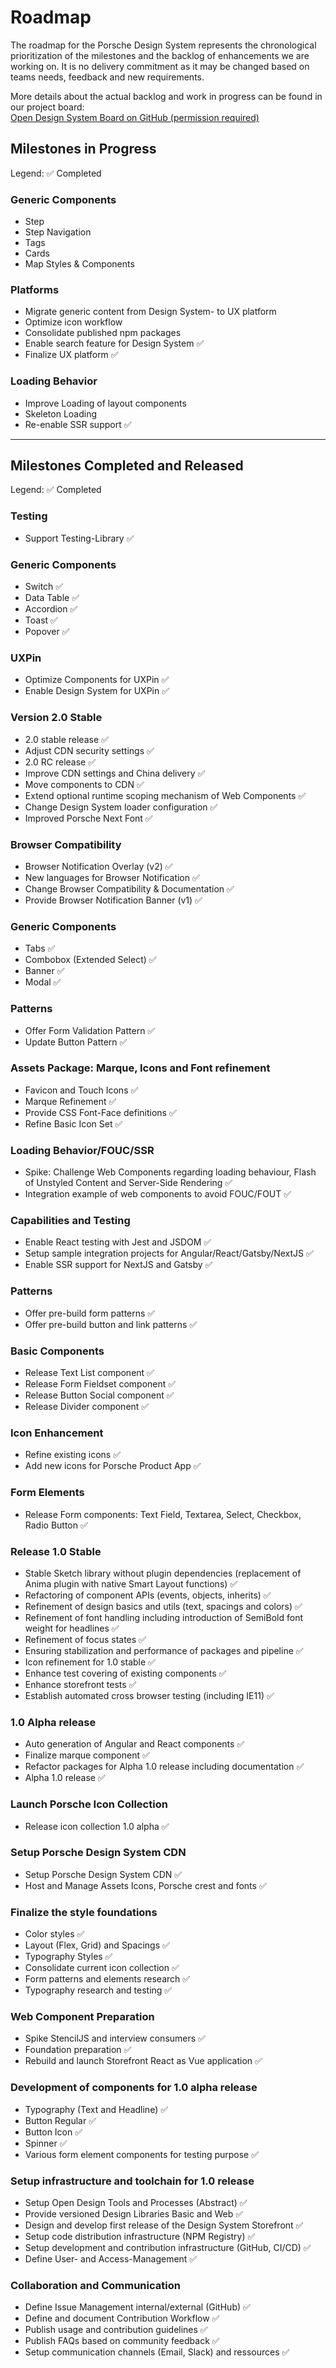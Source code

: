 # Roadmap 
The roadmap for the Porsche Design System represents the chronological prioritization of the milestones and the backlog of enhancements we are working on. It is no delivery commitment as it may be changed based on teams needs, feedback and new requirements.

More details about the actual backlog and work in progress can be found in our project board:  
[Open Design System Board on GitHub (permission required)](https://github.com/porscheui/porsche-design-system/projects)

<TableOfContents></TableOfContents>

## Milestones in Progress
Legend: ✅ Completed

### Generic Components
* Step
* Step Navigation
* Tags
* Cards
* Map Styles & Components

### Platforms
* Migrate generic content from Design System- to UX platform
* Optimize icon workflow
* Consolidate published npm packages
* Enable search feature for Design System ✅
* Finalize UX platform ✅

### Loading Behavior
* Improve Loading of layout components
* Skeleton Loading
* Re-enable SSR support ✅

---

## Milestones Completed and Released
Legend: ✅ Completed

### Testing
* Support Testing-Library ✅

### Generic Components
* Switch ✅
* Data Table ✅
* Accordion ✅
* Toast ✅
* Popover ✅

### UXPin
* Optimize Components for UXPin ✅
* Enable Design System for UXPin ✅

### Version 2.0 Stable
* 2.0 stable release ✅
* Adjust CDN security settings ✅
* 2.0 RC release ✅
* Improve CDN settings and China delivery ✅
* Move components to CDN ✅
* Extend optional runtime scoping mechanism of Web Components ✅
* Change Design System loader configuration ✅
* Improved Porsche Next Font ✅

### Browser Compatibility
* Browser Notification Overlay (v2) ✅ 
* New languages for Browser Notification ✅
* Change Browser Compatibility & Documentation ✅
* Provide Browser Notification Banner (v1) ✅

### Generic Components
* Tabs ✅ 
* Combobox (Extended Select) ✅ 
* Banner ✅ 
* Modal ✅

### Patterns
* Offer Form Validation Pattern ✅
* Update Button Pattern ✅

### Assets Package: Marque, Icons and Font refinement 
* Favicon and Touch Icons ✅
* Marque Refinement ✅
* Provide CSS Font-Face definitions ✅
* Refine Basic Icon Set ✅

### Loading Behavior/FOUC/SSR
* Spike: Challenge Web Components regarding loading behaviour, Flash of Unstyled Content and Server-Side Rendering ✅
* Integration example of web components to avoid FOUC/FOUT ✅

### Capabilities and Testing
* Enable React testing with Jest and JSDOM ✅
* Setup sample integration projects for Angular/React/Gatsby/NextJS ✅
* Enable SSR support for NextJS and Gatsby ✅

### Patterns
* Offer pre-build form patterns ✅
* Offer pre-build button and link patterns ✅

### Basic Components
* Release Text List component ✅
* Release Form Fieldset component ✅
* Release Button Social component ✅
* Release Divider component ✅

### Icon Enhancement
* Refine existing icons ✅
* Add new icons for Porsche Product App ✅

### Form Elements
* Release Form components: Text Field, Textarea, Select, Checkbox, Radio Button ✅

### Release 1.0 Stable
* Stable Sketch library without plugin dependencies (replacement of Anima plugin with native Smart Layout functions) ✅
* Refactoring of component APIs (events, objects, inherits) ✅
* Refinement of design basics and utils (text, spacings and colors) ✅
* Refinement of font handling including introduction of SemiBold font weight for headlines ✅
* Refinement of focus states ✅
* Ensuring stabilization and performance of packages and pipeline ✅
* Icon refinement for 1.0 stable ✅
* Enhance test covering of existing components ✅
* Enhance storefront tests ✅
* Establish automated cross browser testing (including IE11) ✅

### 1.0 Alpha release
* Auto generation of Angular and React components ✅
* Finalize marque component ✅
* Refactor packages for Alpha 1.0 release including documentation ✅
* Alpha 1.0 release ✅

### Launch Porsche Icon Collection
* Release icon collection 1.0 alpha ✅

### Setup Porsche Design System CDN
- Setup Porsche Design System CDN ✅
- Host and Manage Assets Icons, Porsche crest and fonts ✅

### Finalize the style foundations
- Color styles ✅
- Layout (Flex, Grid) and Spacings ✅
- Typography Styles ✅
- Consolidate current icon collection ✅
- Form patterns and elements research ✅
- Typography research and testing ✅

### Web Component Preparation
- Spike StencilJS and interview consumers ✅
- Foundation preparation ✅
- Rebuild and launch Storefront React as Vue application ✅

### Development of components for 1.0 alpha release
- Typography (Text and Headline) ✅
- Button Regular ✅
- Button Icon ✅
- Spinner ✅
- Various form element components for testing purpose ✅

### Setup infrastructure and toolchain for 1.0 release
- Setup Open Design Tools and Processes (Abstract) ✅
- Provide versioned Design Libraries Basic and Web ✅
- Design and develop first release of the Design System Storefront ✅
- Setup code distribution infrastructure (NPM Registry) ✅
- Setup development and contribution infrastructure (GitHub, CI/CD) ✅
- Define User- and Access-Management ✅

### Collaboration and Communication 
- Define Issue Management internal/external (GitHub) ✅
- Define and document Contribution Workflow ✅
- Publish usage and contribution guidelines ✅
- Publish FAQs based on community feedback ✅
- Setup communication channels (Email, Slack) and ressources ✅
